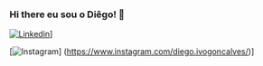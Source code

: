 ### Hi there  eu sou o Diêgo!  👋

[![Linkedin](https://img.shields.io/badge/LinkedIn-0077B5?style=for-the-badge&logo=linkedin&logoColor=white)](https://www.linkedin.com/in/diegoivogoncalves/)]

[![Instagram](https://img.shields.io/badge/Instagram-E4405F?style=for-the-badge&logo=instagram&logoColor=white)] (https://www.instagram.com/diego.ivogoncalves/)]
